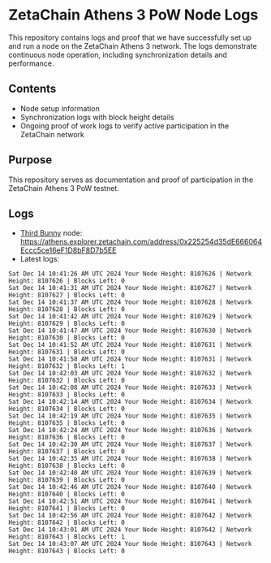 # ZetaChain Athens 3 PoW Node Logs
This repository contains logs and proof that we have successfully set up and run a node on the ZetaChain Athens 3 network. The logs demonstrate continuous node operation, including synchronization details and performance.

## Contents
- Node setup information
- Synchronization logs with block height details
- Ongoing proof of work logs to verify active participation in the ZetaChain network

## Purpose
This repository serves as documentation and proof of participation in the ZetaChain Athens 3 PoW testnet.

## Logs

- [Third Bunny](https://thirdbunny.xyz/) node: https://athens.explorer.zetachain.com/address/0x225254d35dE666064Eccc5ce16eF1D8bF8D7b5EE
- Latest logs:
```
Sat Dec 14 10:41:26 AM UTC 2024 Your Node Height: 8107626 | Network Height: 8107626 | Blocks Left: 0
Sat Dec 14 10:41:31 AM UTC 2024 Your Node Height: 8107627 | Network Height: 8107627 | Blocks Left: 0
Sat Dec 14 10:41:37 AM UTC 2024 Your Node Height: 8107628 | Network Height: 8107628 | Blocks Left: 0
Sat Dec 14 10:41:42 AM UTC 2024 Your Node Height: 8107629 | Network Height: 8107629 | Blocks Left: 0
Sat Dec 14 10:41:47 AM UTC 2024 Your Node Height: 8107630 | Network Height: 8107630 | Blocks Left: 0
Sat Dec 14 10:41:52 AM UTC 2024 Your Node Height: 8107631 | Network Height: 8107631 | Blocks Left: 0
Sat Dec 14 10:41:58 AM UTC 2024 Your Node Height: 8107631 | Network Height: 8107632 | Blocks Left: 1
Sat Dec 14 10:42:03 AM UTC 2024 Your Node Height: 8107632 | Network Height: 8107632 | Blocks Left: 0
Sat Dec 14 10:42:08 AM UTC 2024 Your Node Height: 8107633 | Network Height: 8107633 | Blocks Left: 0
Sat Dec 14 10:42:14 AM UTC 2024 Your Node Height: 8107634 | Network Height: 8107634 | Blocks Left: 0
Sat Dec 14 10:42:19 AM UTC 2024 Your Node Height: 8107635 | Network Height: 8107635 | Blocks Left: 0
Sat Dec 14 10:42:24 AM UTC 2024 Your Node Height: 8107636 | Network Height: 8107636 | Blocks Left: 0
Sat Dec 14 10:42:30 AM UTC 2024 Your Node Height: 8107637 | Network Height: 8107637 | Blocks Left: 0
Sat Dec 14 10:42:35 AM UTC 2024 Your Node Height: 8107638 | Network Height: 8107638 | Blocks Left: 0
Sat Dec 14 10:42:40 AM UTC 2024 Your Node Height: 8107639 | Network Height: 8107639 | Blocks Left: 0
Sat Dec 14 10:42:46 AM UTC 2024 Your Node Height: 8107640 | Network Height: 8107640 | Blocks Left: 0
Sat Dec 14 10:42:51 AM UTC 2024 Your Node Height: 8107641 | Network Height: 8107641 | Blocks Left: 0
Sat Dec 14 10:42:56 AM UTC 2024 Your Node Height: 8107642 | Network Height: 8107642 | Blocks Left: 0
Sat Dec 14 10:43:01 AM UTC 2024 Your Node Height: 8107642 | Network Height: 8107643 | Blocks Left: 1
Sat Dec 14 10:43:07 AM UTC 2024 Your Node Height: 8107643 | Network Height: 8107643 | Blocks Left: 0
```
